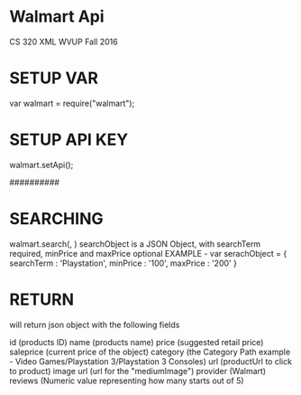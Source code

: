 # Walmart Api 
CS 320 XML
WVUP Fall 2016


# SETUP VAR
var walmart = require("walmart");


# SETUP API KEY
walmart.setApi(<API KEY>);


##########
# SEARCHING
walmart.search(<searchObject>, <CALLBACK>)
searchObject is a JSON Object, with searchTerm required, minPrice and maxPrice optional 
EXAMPLE -
var serachObject = {
  searchTerm : 'Playstation',
  minPrice   : '100',
  maxPrice   : '200'
}


# RETURN 
will return json object with the following fields

id 	(products ID)
name 	(products name)
price	(suggested retail price)
saleprice (current price of the object)
category (the Category Path example - Video Games/Playstation 3/Playstation 3 Consoles)
url  (productUrl to click to product)
image url (url for the "mediumImage")
provider (Walmart)
reviews (Numeric value representing how many starts out of 5)



